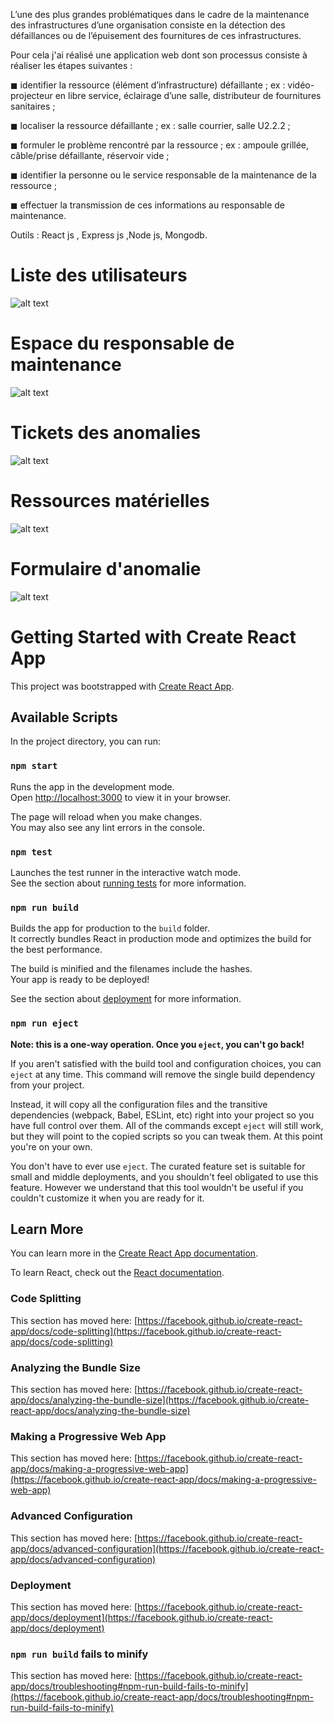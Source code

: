 L’une des plus grandes problématiques dans le cadre de la maintenance des infrastructures d’une organisation consiste en la détection des défaillances ou de l’épuisement des fournitures de ces infrastructures. 

Pour cela j'ai réalisé une application web dont son processus consiste à réaliser les étapes suivantes :

◼ identifier la ressource (élément d’infrastructure) défaillante ; ex : vidéo-projecteur en libre service, éclairage d’une salle, distributeur de fournitures sanitaires ;

◼ localiser la ressource défaillante ; ex : salle courrier, salle U2.2.2 ;

◼ formuler le problème rencontré par la ressource ; ex : ampoule grillée, câble/prise défaillante, réservoir vide ;

◼ identifier la personne ou le service responsable de la maintenance de la ressource ;

◼ effectuer la transmission de ces informations au responsable de maintenance.

Outils : React js , Express js ,Node js, Mongodb.

# Liste des utilisateurs
![alt text](https://user-images.githubusercontent.com/47917182/159103634-724bf055-4f59-43f3-ad9a-4d02b4bcb892.jpg)
# Espace du responsable de maintenance
![alt text](https://user-images.githubusercontent.com/47917182/159103673-45759c0c-b375-46ec-af6f-2a9cfa4f0c22.jpg)
# Tickets des anomalies
![alt text](https://user-images.githubusercontent.com/47917182/159103708-d1e69c44-6e8d-4aa4-85a0-9611daaa9fdd.jpg)
# Ressources matérielles
![alt text](https://user-images.githubusercontent.com/47917182/159103755-c9f64f23-1f02-40f2-94fa-6c260da19622.jpg)
# Formulaire d'anomalie
![alt text](https://user-images.githubusercontent.com/47917182/159103796-f00e4d62-0a7c-4f10-acc9-dd343baa12b9.jpg)

# Getting Started with Create React App

This project was bootstrapped with [Create React App](https://github.com/facebook/create-react-app).

## Available Scripts

In the project directory, you can run:

### `npm start`

Runs the app in the development mode.\
Open [http://localhost:3000](http://localhost:3000) to view it in your browser.

The page will reload when you make changes.\
You may also see any lint errors in the console.

### `npm test`

Launches the test runner in the interactive watch mode.\
See the section about [running tests](https://facebook.github.io/create-react-app/docs/running-tests) for more information.

### `npm run build`

Builds the app for production to the `build` folder.\
It correctly bundles React in production mode and optimizes the build for the best performance.

The build is minified and the filenames include the hashes.\
Your app is ready to be deployed!

See the section about [deployment](https://facebook.github.io/create-react-app/docs/deployment) for more information.

### `npm run eject`

**Note: this is a one-way operation. Once you `eject`, you can't go back!**

If you aren't satisfied with the build tool and configuration choices, you can `eject` at any time. This command will remove the single build dependency from your project.

Instead, it will copy all the configuration files and the transitive dependencies (webpack, Babel, ESLint, etc) right into your project so you have full control over them. All of the commands except `eject` will still work, but they will point to the copied scripts so you can tweak them. At this point you're on your own.

You don't have to ever use `eject`. The curated feature set is suitable for small and middle deployments, and you shouldn't feel obligated to use this feature. However we understand that this tool wouldn't be useful if you couldn't customize it when you are ready for it.

## Learn More

You can learn more in the [Create React App documentation](https://facebook.github.io/create-react-app/docs/getting-started).

To learn React, check out the [React documentation](https://reactjs.org/).

### Code Splitting

This section has moved here: [https://facebook.github.io/create-react-app/docs/code-splitting](https://facebook.github.io/create-react-app/docs/code-splitting)

### Analyzing the Bundle Size

This section has moved here: [https://facebook.github.io/create-react-app/docs/analyzing-the-bundle-size](https://facebook.github.io/create-react-app/docs/analyzing-the-bundle-size)

### Making a Progressive Web App

This section has moved here: [https://facebook.github.io/create-react-app/docs/making-a-progressive-web-app](https://facebook.github.io/create-react-app/docs/making-a-progressive-web-app)

### Advanced Configuration

This section has moved here: [https://facebook.github.io/create-react-app/docs/advanced-configuration](https://facebook.github.io/create-react-app/docs/advanced-configuration)

### Deployment

This section has moved here: [https://facebook.github.io/create-react-app/docs/deployment](https://facebook.github.io/create-react-app/docs/deployment)

### `npm run build` fails to minify

This section has moved here: [https://facebook.github.io/create-react-app/docs/troubleshooting#npm-run-build-fails-to-minify](https://facebook.github.io/create-react-app/docs/troubleshooting#npm-run-build-fails-to-minify)
